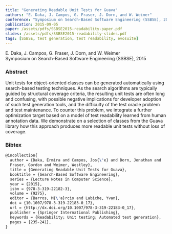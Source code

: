 ```yaml
---
title: "Generating Readable Unit Tests for Guava"
authors: "E. Daka, J. Campos, G. Fraser, J. Dorn, and W. Weimer"
conference: "Symposium on Search-Based Software Engineering (SSBSE), 2015"
publication: 2015-09-05
paper: /assets/pdfs/SSBSE2015-readability-paper.pdf
slides: /assets/pdfs/SSBSE2015-readability-slides.pdf
tags: [SSBSE, test generation, test readability, evosuite]
---
```


<!-- Excerpt -->
E. Daka, J. Campos, G. Fraser, J. Dorn, and W. Weimer  
Symposium on Search-Based Software Engineering (SSBSE), 2015


### Abstract

Unit tests for object-oriented classes can be generated automatically using search-based testing techniques. As the search algorithms are typically guided by structural coverage criteria, the resulting unit tests are often long and confusing, with possible negative implications for developer adoption of such test generation tools, and the difficulty of the test oracle problem and test maintenance. To counter this problem, we integrate a further optimization target based on a model of test readability learned from human annotation data. We demonstrate on a selection of classes from the Guava library how this approach produces more readable unit tests without loss of coverage.

### Bibtex

```tex
@incollection{
  author = {Daka, Ermira and Campos, Jos{\'e} and Dorn, Jonathan and
  Fraser, Gordon and Weimer, Westley},
  title = {Generating Readable Unit Tests for Guava},
  booktitle = {Search-Based Software Engineering},
  series = {Lecture Notes in Computer Science},
  year = {2015},
  isbn = {978-3-319-22182-3},
  volume = {9275},
  editor = {Barros, M{\'a}rcio and Labiche, Yvan},
  doi = {10.1007/978-3-319-22183-0_17},
  url = {http://dx.doi.org/10.1007/978-3-319-22183-0_17},
  publisher = {Springer International Publishing},
  keywords = {Readability; Unit testing; Automated test generation},
  pages = {235-241},
}
```
